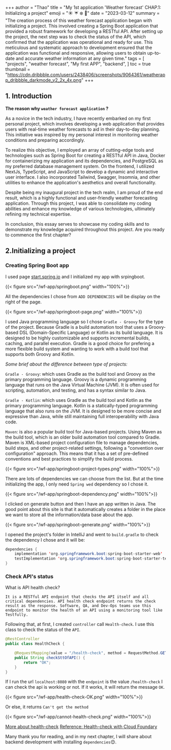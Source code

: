 +++
author = "Thao"
title = "My 1st application 'Weather forecast' CHAP.1: Initializing a project"
emoji = ":sunny:  :umbrella:  :snowflake:  :leaves:"
date = "2023-03-12"
summary = "The creation process of this weather forecast application began with initializing a project. This involved creating a Spring Boot application that provided a robust framework for developing a RESTful API. After setting up the project, the next step was to check the status of the API, which confirmed that the application was operational and ready for use. This meticulous and systematic approach to development ensured that the application was functional and responsive, allowing users to obtain up-to-date and accurate weather information at any given time."
tags = [
    "projects",
    "weather forecast",
    "My first APP",
    "backend",
]
toc = true
thumbnail = "https://cdn.dribbble.com/users/2438406/screenshots/9064361/weatherapp_dribbble_darkmode_v2_2x_4x.png"
+++


## 1. Introduction
**The reason why `weather forecast application` ?**

As a novice in the tech industry, I have recently embarked on my first personal project, which involves developing a web application that provides users with real-time weather forecasts to aid in their day-to-day planning. This initiative was inspired by my personal interest in monitoring weather conditions and preparing accordingly.

To realize this objective, I employed an array of cutting-edge tools and technologies such as Spring Boot for creating a RESTful API in Java, Docker for containerizing my application and its dependencies, and PostgreSQL as my preferred database management system. On the frontend, I utilized NextJs, TypeScript, and JavaScript to develop a dynamic and interactive user interface. I also incorporated Tailwind, Swagger, Insomnia, and other utilities to enhance the application's aesthetics and overall functionality.

Despite being my inaugural project in the tech realm, I am proud of the end result, which is a highly functional and user-friendly weather forecasting application. Through this project, I was able to consolidate my coding abilities and enhance my knowledge of various technologies, ultimately refining my technical expertise.

In conclusion, this essay serves to showcase my coding skills and to demonstrate my knowledge acquired throughout this project. Are you ready to commence the first chapter?

## 2.Initializing a project
### Creating Spring Boot app

I used page [start.spring.io](https://start.spring.io/) and I initialized my app with srpingboot.

{{< figure src="/wf-app/springboot.png" width="100%">}}

All the dependencies I chose from `ADD DEPENDENCIES` will be display on the right of the page. 

{{< figure src="/wf-app/springboot-page.png" width="100%">}}

I used Java programming language so I chose `Gradle - Groovy` for the type of the project. Because 
Gradle is a build automation tool that uses a Groovy-based DSL (Domain-Specific Language) or Kotlin as its build language. It is designed to be highly customizable and supports incremental builds, caching, and parallel execution. Gradle is a good choice for prefering a more flexible build system and wanting to work with a build tool that supports both Groovy and Kotlin. 

*Some brief about the difference between type of projects:*

`Gradle - Groovy`: which uses Gradle as the build tool and Groovy as the primary programming language. Groovy is a dynamic programming language that runs on the Java Virtual Machine (JVM). It is often used for scripting, automation, and testing, and has a syntax similar to Java.

`Gradle - Kotlin`: which uses Gradle as the build tool and Kotlin as the primary programming language. Kotlin is a statically-typed programming language that also runs on the JVM. It is designed to be more concise and expressive than Java, while still maintaining full interoperability with Java code.

`Maven`: is also a popular build tool for Java-based projects. Using Maven as the build tool, which is an older build automation tool compared to Gradle. Maven is XML-based project configuration file to manage dependencies, build steps, and other project-related settings, following a "convention over configuration" approach. This means that it has a set of pre-defined conventions and best practices to simplify the build process.

{{< figure src="/wf-app/springboot-project-types.png" width="100%">}}

There are lots of dependencies we can choose from the list. But at the time initializing the app, I only need `Spring wed` dependency so I chose it.

{{< figure src="/wf-app/springboot-dependency.png" width="100%">}}

I clicked on generate button and then I have an app written in Java. The good point about this site is that it automatically creates a folder in the place we want to store all the information/data base about the app.

{{< figure src="/wf-app/springboot-generate.png" width="100%">}}

I opened the project's folder in IntelliJ and went to `build.gradle` to check the dependency I chose and it will be:

```java
dependencies {
	implementation 'org.springframework.boot:spring-boot-starter-web'
	testImplementation 'org.springframework.boot:spring-boot-starter-test'
}
```

### Check API's status

What is API health check? 

`It is a RESTful API endpoint that checks the API itself and all critical dependencies. API health check endpoint returns the check result as the response. Software, QA, and Dev-Ops teams use this endpoint to monitor the health of an API using a monitoring tool like Testfully.`

Following that, at first, I created `controller` call `Health-check`. I use this class to check the status of the `API`.

```java
@RestController
public class HealthCheck {

    @RequestMapping(value = "/health-check", method = RequestMethod.GET)
    public String checkSttOfAPI() {
        return "OK";
    }
}
```

If I run the url `localhost:8080` with the `endpoint` is the value `/health-check` I can check the api is working or not. If it works, it will return the message `OK`. 

{{< figure src="/wf-app/health-check-OK.png" width="100%">}}

Or else, it returns `Can't get the method`

{{< figure src="/wf-app/cannot-health-check.png" width="100%">}}

[More about health-check](https://testfully.io/blog/api-health-check-monitoring/)
[Reference: Health-check with Cloud Foundary](https://docs.cloudfoundry.org/devguide/deploy-apps/healthchecks.html)

Many thank you for reading, and in my next chapter, I will share about backend development with installing `dependencies`:blush:.